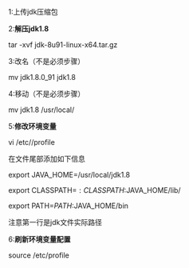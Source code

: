 1:上传jdk压缩包

 

2:**解压jdk1.8**

tar -xvf jdk-8u91-linux-x64.tar.gz 

 

3:改名（不是必须步骤）

mv jdk1.8.0_91 jdk1.8

 

4:移动（不是必须步骤）

mv jdk1.8 /usr/local/

 

5:**修改环境变量**

vi /etc//profile

在文件尾部添加如下信息

export JAVA_HOME=/usr/local/jdk1.8

export CLASSPATH=$:CLASSPATH:$JAVA_HOME/lib/ 

export PATH=$PATH:$JAVA_HOME/bin

注意第一行是jdk文件实际路径

 

6:**刷新环境变量配置**

source /etc/profile